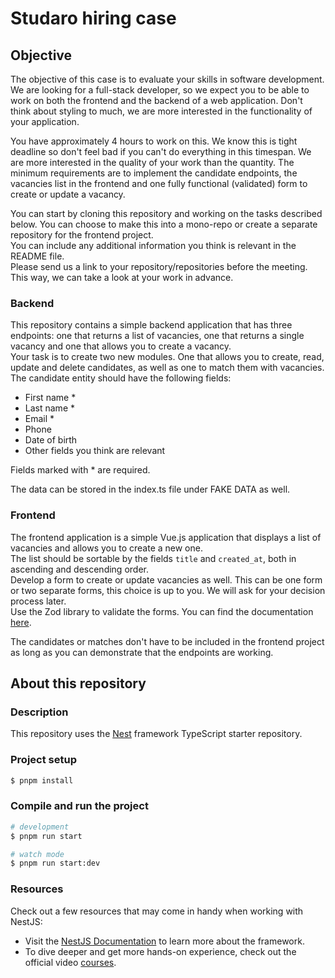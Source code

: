 # Studaro hiring case

## Objective

The objective of this case is to evaluate your skills in software development. We are looking for a full-stack developer, so we expect you to be able to work on both the frontend and the backend of a web application. Don't think about styling to much, we are more interested in the functionality of your application.

You have approximately 4 hours to work on this. We know this is tight deadline so don't feel bad if you can't do everything in this timespan. We are more interested in the quality of your work than the quantity.
The minimum requirements are to implement the candidate endpoints, the vacancies list in the frontend and one fully functional (validated) form to create or update a vacancy.

You can start by cloning this repository and working on the tasks described below. You can choose to make this into a mono-repo or create a separate repository for the frontend project.<br />
You can include any additional information you think is relevant in the README file. <br />
Please send us a link to your repository/repositories before the meeting. This way, we can take a look at your work in advance.

### Backend

This repository contains a simple backend application that has three endpoints:  one that returns a list of vacancies, one that returns a single vacancy and one that allows you to create a vacancy. <br />
Your task is to create two new modules. One that allows you to create, read, update and delete candidates, as well as one to match them with vacancies. The candidate entity should have the following fields:
- First name *
- Last name *
- Email *
- Phone
- Date of birth
- Other fields you think are relevant

Fields marked with * are required.

The data can be stored in the index.ts file under FAKE DATA as well.

### Frontend

The frontend application is a simple Vue.js application that displays a list of vacancies and allows you to create a new one. <br />
The list should be sortable by the fields `title` and `created_at`, both in ascending and descending order. <br />
Develop a form to create or update vacancies as well. This can be one form or two separate forms, this choice is up to you. We will ask for your decision process later. <br />
Use the Zod library to validate the forms. You can find the documentation [here](https://zod.dev/).

The candidates or matches don't have to be included in the frontend project as long as you can demonstrate that the endpoints are working.

## About this repository

### Description

This repository uses the [Nest](https://github.com/nestjs/nest) framework TypeScript starter repository.

### Project setup

```bash
$ pnpm install
```

### Compile and run the project

```bash
# development
$ pnpm run start

# watch mode
$ pnpm run start:dev
```

### Resources

Check out a few resources that may come in handy when working with NestJS:

- Visit the [NestJS Documentation](https://docs.nestjs.com) to learn more about the framework.
- To dive deeper and get more hands-on experience, check out the official video [courses](https://courses.nestjs.com/).